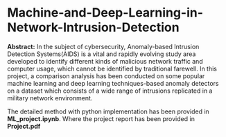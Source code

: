 # Machine-and-Deep-Learning-in-Network-Intrusion-Detection
**Abstract:** In the subject of cybersecurity, Anomaly-based Intrusion Detection
Systems(AIDS) is a vital and rapidly evolving study area developed
to identify different kinds of malicious network traffic and computer
usage, which cannot be identified by traditional farewell. In this
project, a comparison analysis has been conducted on some popular machine
learning and deep learning techniques-based anomaly detectors on
a dataset which consists of a wide range of intrusions replicated in a
military network environment.

The detailed method with python implementation has been provided in **ML_project.ipynb**.
Where the project report has been provided in **Project.pdf**
